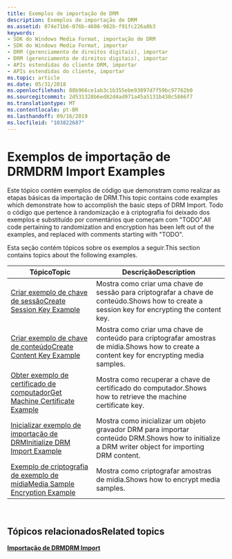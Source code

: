 ```yaml
---
title: Exemplos de importação de DRM
description: Exemplos de importação de DRM
ms.assetid: 074e71b6-076b-4608-982b-f91fc226a8b3
keywords:
- SDK do Windows Media Format, importação de DRM
- SDK do Windows Media Format, importar
- DRM (gerenciamento de direitos digitais), importar
- DRM (gerenciamento de direitos digitais), importar
- APIs estendidas do cliente DRM, importar
- APIs estendidas do cliente, importar
ms.topic: article
ms.date: 05/31/2018
ms.openlocfilehash: 88b966ce1ab3c1b355ebe93897d7f59bc97762b0
ms.sourcegitcommit: 2d531328b6ed82d4ad971a45a5131b430c5866f7
ms.translationtype: MT
ms.contentlocale: pt-BR
ms.lasthandoff: 09/16/2019
ms.locfileid: "103822687"
---
```

# <a name="drm-import-examples"></a><span data-ttu-id="e8850-109">Exemplos de importação de DRM</span><span class="sxs-lookup"><span data-stu-id="e8850-109">DRM Import Examples</span></span>

<span data-ttu-id="e8850-110">Este tópico contém exemplos de código que demonstram como realizar as etapas básicas da importação de DRM.</span><span class="sxs-lookup"><span data-stu-id="e8850-110">This topic contains code examples which demonstrate how to accomplish the basic steps of DRM Import.</span></span> <span data-ttu-id="e8850-111">Todo o código que pertence à randomização e à criptografia foi deixado dos exemplos e substituído por comentários que começam com "TODO".</span><span class="sxs-lookup"><span data-stu-id="e8850-111">All code pertaining to randomization and encryption has been left out of the examples, and replaced with comments starting with "TODO".</span></span>

<span data-ttu-id="e8850-112">Esta seção contém tópicos sobre os exemplos a seguir.</span><span class="sxs-lookup"><span data-stu-id="e8850-112">This section contains topics about the following examples.</span></span>



| <span data-ttu-id="e8850-113">Tópico</span><span class="sxs-lookup"><span data-stu-id="e8850-113">Topic</span></span>                                                                  | <span data-ttu-id="e8850-114">Descrição</span><span class="sxs-lookup"><span data-stu-id="e8850-114">Description</span></span>                                                            |
|------------------------------------------------------------------------|------------------------------------------------------------------------|
| [<span data-ttu-id="e8850-115">Criar exemplo de chave de sessão</span><span class="sxs-lookup"><span data-stu-id="e8850-115">Create Session Key Example</span></span>](create-session-key-example.md)           | <span data-ttu-id="e8850-116">Mostra como criar uma chave de sessão para criptografar a chave de conteúdo.</span><span class="sxs-lookup"><span data-stu-id="e8850-116">Shows how to create a session key for encrypting the content key.</span></span>      |
| [<span data-ttu-id="e8850-117">Criar exemplo de chave de conteúdo</span><span class="sxs-lookup"><span data-stu-id="e8850-117">Create Content Key Example</span></span>](create-content-key-example.md)           | <span data-ttu-id="e8850-118">Mostra como criar uma chave de conteúdo para criptografar amostras de mídia.</span><span class="sxs-lookup"><span data-stu-id="e8850-118">Shows how to create a content key for encrypting media samples.</span></span>        |
| [<span data-ttu-id="e8850-119">Obter exemplo de certificado de computador</span><span class="sxs-lookup"><span data-stu-id="e8850-119">Get Machine Certificate Example</span></span>](get-machine-certificate-example.md) | <span data-ttu-id="e8850-120">Mostra como recuperar a chave de certificado do computador.</span><span class="sxs-lookup"><span data-stu-id="e8850-120">Shows how to retrieve the machine certificate key.</span></span>                     |
| [<span data-ttu-id="e8850-121">Inicializar exemplo de importação de DRM</span><span class="sxs-lookup"><span data-stu-id="e8850-121">Initialize DRM Import Example</span></span>](initialize-drm-import-example.md)     | <span data-ttu-id="e8850-122">Mostra como inicializar um objeto gravador DRM para importar conteúdo DRM.</span><span class="sxs-lookup"><span data-stu-id="e8850-122">Shows how to initialize a DRM writer object for importing DRM content.</span></span> |
| [<span data-ttu-id="e8850-123">Exemplo de criptografia de exemplo de mídia</span><span class="sxs-lookup"><span data-stu-id="e8850-123">Media Sample Encryption Example</span></span>](media-sample-encryption-example.md) | <span data-ttu-id="e8850-124">Mostra como criptografar amostras de mídia.</span><span class="sxs-lookup"><span data-stu-id="e8850-124">Shows how to encrypt media samples.</span></span>                                    |



 

## <a name="related-topics"></a><span data-ttu-id="e8850-125">Tópicos relacionados</span><span class="sxs-lookup"><span data-stu-id="e8850-125">Related topics</span></span>

<dl> <dt>

[<span data-ttu-id="e8850-126">**Importação de DRM**</span><span class="sxs-lookup"><span data-stu-id="e8850-126">**DRM Import**</span></span>](drm-import.md)
</dt> </dl>

 

 




